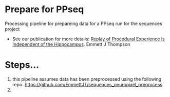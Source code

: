 # Prepare for PPseq
Processing pipeline for prepareing data for a PPseq run for the sequences project 
- See our publication for more details: [Replay of Procedural Experience is Independent of the Hippocampus](https://www.biorxiv.org/content/10.1101/2024.06.05.597547v1.full.pdf).
Emmett J Thompson

# Steps...
1. this pipeline assumes data has been preprocessed using the following repo: https://github.com/EmmettJT/sequences_neuropixel_preprocess
2. 
